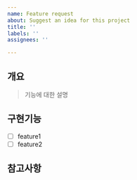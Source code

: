 ```yaml
---
name: Feature request
about: Suggest an idea for this project
title: ''
labels: ''
assignees: ''

---
```


## 개요
> 기능에 대한 설명

## 구현기능
- [ ] feature1
- [ ] feature2

## 참고사항
